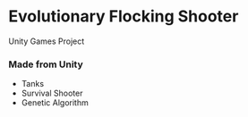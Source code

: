 # Evolutionary Flocking Shooter
Unity Games Project

### Made from Unity
 *  Tanks
 *  Survival Shooter
 *  Genetic Algorithm

